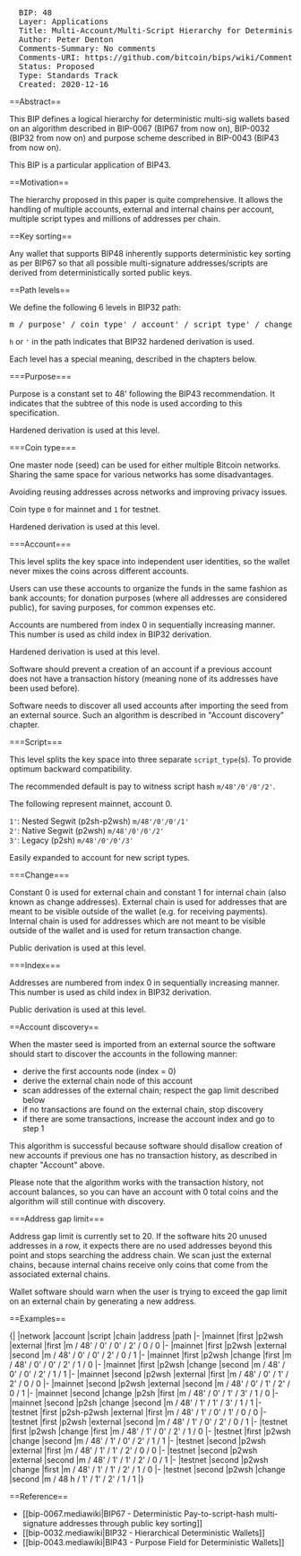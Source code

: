 <pre>
  BIP: 48
  Layer: Applications
  Title: Multi-Account/Multi-Script Hierarchy for Deterministic Multi Signature Wallets
  Author: Peter Denton <dentondevelopment@protonmail.com>
  Comments-Summary: No comments
  Comments-URI: https://github.com/bitcoin/bips/wiki/Comments:BIP-0048
  Status: Proposed
  Type: Standards Track
  Created: 2020-12-16
</pre>

==Abstract==

This BIP defines a logical hierarchy for deterministic multi-sig wallets based on an algorithm
described in BIP-0067 (BIP67 from now on), BIP-0032 (BIP32 from now on) and purpose scheme described in
BIP-0043 (BIP43 from now on).

This BIP is a particular application of BIP43.

==Motivation==

The hierarchy proposed in this paper is quite comprehensive. It allows the handling of
multiple accounts, external and internal chains per account, multiple script types and
millions of addresses per chain.

==Key sorting==

Any wallet that supports BIP48 inherently supports deterministic key sorting as per BIP67 so that all possible
multi-signature addresses/scripts are derived from deterministically sorted public keys.

==Path levels==

We define the following 6 levels in BIP32 path:

<pre>
m / purpose' / coin_type' / account' / script_type' / change / address_index
</pre>

`h` or `'` in the path indicates that BIP32 hardened derivation is used.

Each level has a special meaning, described in the chapters below.

===Purpose===

Purpose is a constant set to 48' following the BIP43 recommendation.
It indicates that the subtree of this node is used according to this specification.

Hardened derivation is used at this level.

===Coin type===

One master node (seed) can be used for either multiple Bitcoin networks.
Sharing the same space for various networks has some disadvantages.

Avoiding reusing addresses across networks and improving privacy issues.

Coin type `0` for mainnet and `1` for testnet.

Hardened derivation is used at this level.

===Account===

This level splits the key space into independent user identities,
so the wallet never mixes the coins across different accounts.

Users can use these accounts to organize the funds in the same
fashion as bank accounts; for donation purposes (where all
addresses are considered public), for saving purposes,
for common expenses etc.

Accounts are numbered from index 0 in sequentially increasing manner.
This number is used as child index in BIP32 derivation.

Hardened derivation is used at this level.

Software should prevent a creation of an account if a previous account does not
have a transaction history (meaning none of its addresses have been used before).

Software needs to discover all used accounts after importing the seed from
an external source. Such an algorithm is described in "Account discovery" chapter.

===Script===

This level splits the key space into three separate `script_type`(s). To provide
optimum backward compatibility.

The recommended default is pay to witness script hash `m/48'/0'/0'/2'`.

The following represent mainnet, account 0.

`1'`: Nested Segwit (p2sh-p2wsh) `m/48'/0'/0'/1'`</br>
`2'`: Native Segwit (p2wsh) `m/48'/0'/0'/2'`</br>
`3'`: Legacy (p2sh) `m/48'/0'/0'/3'`</br>

Easily expanded to account for new script types.

===Change===

Constant 0 is used for external chain and constant 1 for internal chain (also
known as change addresses). External chain is used for addresses that are meant
to be visible outside of the wallet (e.g. for receiving payments). Internal
chain is used for addresses which are not meant to be visible outside of the
wallet and is used for return transaction change.

Public derivation is used at this level.

===Index===

Addresses are numbered from index 0 in sequentially increasing manner.
This number is used as child index in BIP32 derivation.

Public derivation is used at this level.

==Account discovery==

When the master seed is imported from an external source the software should
start to discover the accounts in the following manner:

* derive the first accounts node (index = 0)
* derive the external chain node of this account
* scan addresses of the external chain; respect the gap limit described below
* if no transactions are found on the external chain, stop discovery
* if there are some transactions, increase the account index and go to step 1

This algorithm is successful because software should disallow creation of new
accounts if previous one has no transaction history, as described in chapter
"Account" above.

Please note that the algorithm works with the transaction history, not account
balances, so you can have an account with 0 total coins and the algorithm will
still continue with discovery.

===Address gap limit===

Address gap limit is currently set to 20. If the software hits 20 unused
addresses in a row, it expects there are no used addresses beyond this point
and stops searching the address chain. We scan just the external chains, because
internal chains receive only coins that come from the associated external chains.

Wallet software should warn when the user is trying to exceed the gap limit on
an external chain by generating a new address.

==Examples==

{|
|network
|account
|script
|chain
|address
|path
|-
|mainnet
|first
|p2wsh
|external
|first
|m / 48' / 0' / 0' / 2' / 0 / 0
|-
|mainnet
|first
|p2wsh
|external
|second
|m / 48' / 0' / 0' / 2' / 0 / 1
|-
|mainnet
|first
|p2wsh
|change
|first
|m / 48' / 0' / 0' / 2' / 1 / 0
|-
|mainnet
|first
|p2wsh
|change
|second
|m / 48' / 0' / 0' / 2' / 1 / 1
|-
|mainnet
|second
|p2wsh
|external
|first
|m / 48' / 0' / 1' / 2' / 0 / 0
|-
|mainnet
|second
|p2wsh
|external
|second
|m / 48' / 0' / 1' / 2' / 0 / 1
|-
|mainnet
|second
|change
|p2sh
|first
|m / 48' / 0' / 1' / 3' / 1 / 0
|-
|mainnet
|second
|p2sh
|change
|second
|m / 48' / 1' / 1' / 3' / 1 / 1
|-
|testnet
|first
|p2sh-p2wsh
|external
|first
|m / 48' / 1' / 0' / 1' / 0 / 0
|-
|testnet
|first
|p2wsh
|external
|second
|m / 48' / 1' / 0' / 2' / 0 / 1
|-
|testnet
|first
|p2wsh
|change
|first
|m / 48' / 1' / 0' / 2' / 1 / 0
|-
|testnet
|first
|p2wsh
|change
|second
|m / 48' / 1' / 0' / 2' / 1 / 1
|-
|testnet
|second
|p2wsh
|external
|first
|m / 48' / 1' / 1' / 2' / 0 / 0
|-
|testnet
|second
|p2wsh
|external
|second
|m / 48' / 1' / 1' / 2' / 0 / 1
|-
|testnet
|second
|p2wsh
|change
|first
|m / 48' / 1' / 1' / 2' / 1 / 0
|-
|testnet
|second
|p2wsh
|change
|second
|m / 48 h / 1' / 1' / 2' / 1 / 1
|}

==Reference==

* [[bip-0067.mediawiki|BIP67 - Deterministic Pay-to-script-hash multi-signature addresses through public key sorting]]
* [[bip-0032.mediawiki|BIP32 - Hierarchical Deterministic Wallets]]
* [[bip-0043.mediawiki|BIP43 - Purpose Field for Deterministic Wallets]]
